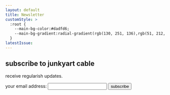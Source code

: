 ```yaml
---
layout: default
title: Newsletter
customStyle: >
  :root {
    --main-bg-color:#dadfd6;
    --main-bg-gradient:radial-gradient(rgb(130, 251, 136),rgb(51, 212, 14));
  }
latestIssue:
---
```


## subscribe to junkyart cable

receive regularish updates. 

<form
  action="https://buttondown.email/api/emails/embed-subscribe/junkyartstudio"
  target="popupwindow"
  onsubmit="window.open('https://buttondown.email/junkyartstudio', 'popupwindow')"
  method="post"
  class="embeddable-buttondown-form"
  >
  <label for="bd-email">your email address:</label>
  <input type="email" name="email" id="bd-email" />
  <button type="submit" value="Subscribe">subscribe</button>
</form>

[//]: #  (<p style="margin-top:2em;">Read the latest issue {% extLink "here", latestIssue %}.</p>)